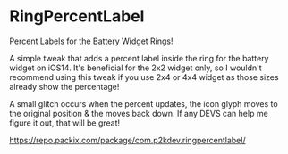 # RingPercentLabel
 Percent Labels for the Battery Widget Rings!

A simple tweak that adds a percent label inside the ring for the battery widget on iOS14. It's beneficial for the 2x2 widget only, so I wouldn't recommend using this tweak if you use 2x4 or 4x4 widget as those sizes already show the percentage!

A small glitch occurs when the percent updates, the icon glyph moves to the original position & the moves back down. If any DEVS can help me figure it out, that will be great! 

https://repo.packix.com/package/com.p2kdev.ringpercentlabel/
